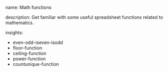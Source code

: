 name: Math functions

description: Get familiar with some useful spreadsheet functions related to mathematics.

insights:
  - even-odd-iseven-isodd
  - floor-function
  - ceiling-function
  - power-function
  - countunique-function